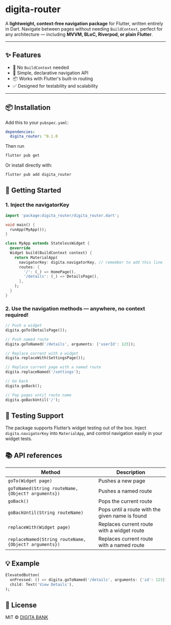 # digita-router

A **lightweight, context-free navigation package** for Flutter, written entirely in Dart. Navigate between pages without needing `BuildContext`, perfect for any architecture — including **MVVM, BLoC, Riverpod, or plain Flutter**.

---

## ✨ Features

- 🚫 No `BuildContext` needed
- 🔁 Simple, declarative navigation API
- 📦 Works with Flutter's built-in routing
- ✅ Designed for testability and scalability

---

## 📦 Installation

Add this to your `pubspec.yaml`:

```yaml
dependencies:
  digita_router: ^0.1.0
```

Then run

```bash
flutter pub get
```

Or install directly with:

```bash
flutter pub add digita_router
```

## 🚀 Getting Started

### 1. Inject the navigatorKey

```dart
import 'package:digita_router/digita_router.dart';

void main() {
  runApp(MyApp());
}

class MyApp extends StatelessWidget {
  @override
  Widget build(BuildContext context) {
    return MaterialApp(
      navigatorKey: digita.navigatorKey, // remember to add this line
      routes: {
        '/': (_) => HomePage(),
        '/details': (_) => DetailsPage(),
      },
    );
  }
}
```

### 2. Use the navigation methods — anywhere, no context required!

```dart
// Push a widget
digita.goTo(DetailsPage());

// Push named route
digita.goToNamed('/details', arguments: {'userId': 123});

// Replace current with a widget
digita.replaceWith(SettingsPage());

// Replace current page with a named route
digita.replaceNamed('/settings');

// Go back
digita.goBack();

// Pop pages until route name
digita.goBackUntil('/');
```

## 🧪 Testing Support

The package supports Flutter’s widget testing out of the box. Inject `digita.navigatorKey` into `MaterialApp`, and control navigation easily in your widget tests.

## 📚 API references

| Method                                                | Description                                     |
| ----------------------------------------------------- | ----------------------------------------------- |
| `goTo(Widget page)`                                   | Pushes a new page                               |
| `goToNamed(String routeName, {Object? arguments})`    | Pushes a named route                            |
| `goBack()`                                            | Pops the current route                          |
| `goBackUntil(String routeName)`                       | Pops until a route with the given name is found |
| `replaceWith(Widget page)`                            | Replaces current route with a widget route      |
| `replaceNamed(String routeName, {Object? arguments})` | Replaces current route with a named route       |

## 💡 Example

```dart
ElevatedButton(
  onPressed: () => digita.goToNamed('/details', arguments: {'id': 123}),
  child: Text('View Details'),
);
```

## 📄 License

MIT © [DIGITA BANK](https://digitabank.com)
